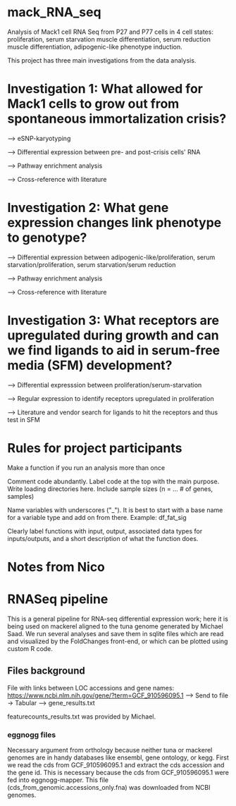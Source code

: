 # mack_RNA_seq
Analysis of Mack1 cell RNA Seq from P27 and P77 cells in 4 cell states: proliferation, serum starvation muscle differentiation, serum reduction muscle differentiation, adipogenic-like phenotype induction.

This project has three main investigations from the data analysis.

# Investigation 1: What allowed for Mack1 cells to grow out from spontaneous immortalization crisis?
--> eSNP-karyotyping

--> Differential expression between pre- and post-crisis cells' RNA

--> Pathway enrichment analysis

--> Cross-reference with literature

# Investigation 2: What gene expression changes link phenotype to genotype?
--> Differential expression between adipogenic-like/proliferation, serum starvation/proliferation, serum starvation/serum reduction

--> Pathway enrichment analysis

--> Cross-reference with literature
# Investigation 3: What receptors are upregulated during growth and can we find ligands to aid in serum-free media (SFM) development?
--> Differential expresssion between proliferation/serum-starvation

--> Regular expression to identify receptors upregulated in proliferation

--> Literature and vendor search for ligands to hit the receptors and thus test in SFM


# Rules for project participants
Make a function if you run an analysis more than once

Comment code abundantly. Label code at the top with the main purpose. Write loading directories here. Include sample sizes (n = ... # of genes, samples)

Name variables with underscores ("_"). It is best to start with a base name for a variable type and add on from there. Example: df_fat_sig

Clearly label functions with input, output, associated data types for inputs/outputs, and a short description of what the function does.


# Notes from Nico
# RNASeq pipeline

This is a general pipeline for RNA-seq differential expression work; here it is being used on mackerel aligned to the tuna genome generated by Michael Saad. We run several analyses and save them in sqlite files which are read and visualized by the FoldChanges front-end, or which can be plotted using custom R code.


## Files background

File with links between LOC accessions and gene names:
https://www.ncbi.nlm.nih.gov/gene/?term=GCF_910596095.1 --> Send to file -> Tabular --> gene_results.txt

featurecounts_results.txt was provided by Michael.

### eggnogg files
Necessary argument from orthology because neither tuna or mackerel genomes
are in handy databases like ensembl, gene ontology, or kegg. First we read
the cds from GCF_910596095.1 and extract the cds accession and the gene id.
This is necessary because the cds from GCF_910596095.1 were fed into
eggnogg-mapper. This file (cds_from_genomic.accessions_only.fna) was 
downloaded from NCBI genomes.
